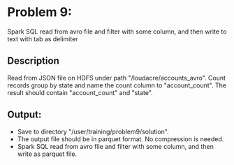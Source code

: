 # Problem 9: 
Spark SQL read from avro file and filter with some column, and then write to text with tab as delimiter
## Description
Read from JSON file on HDFS under path "/loudacre/accounts_avro". Count records group by state and name the count column to "account_count". The result should contain "account_count" and "state".
## Output: 
  * Save to directory "/user/training/problem9/solution".
  * The output file should be in parquet format. No compression is needed.
  * Spark SQL read from avro file and filter with some column, and then write as parquet file.

